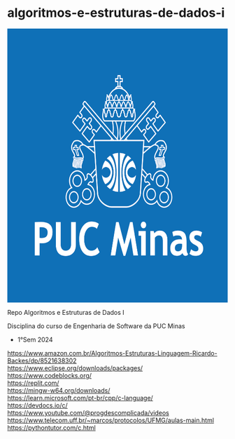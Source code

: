 # algoritmos-e-estruturas-de-dados-i

<img align="center" width="625px" height="625px" alt="pucminas" src="https://github.com/joaopauloaramuni/joaopauloaramuni/blob/main/img/puc-logo-azul.png?raw=true"/>

Repo Algoritmos e Estruturas de Dados I

Disciplina do curso de Engenharia de Software da PUC Minas 

- 1°Sem 2024

https://www.amazon.com.br/Algoritmos-Estruturas-Linguagem-Ricardo-Backes/dp/8521638302
<br>https://www.eclipse.org/downloads/packages/
<br>https://www.codeblocks.org/
<br>https://replit.com/
<br>https://mingw-w64.org/downloads/
<br>https://learn.microsoft.com/pt-br/cpp/c-language/
<br>https://devdocs.io/c/
<br>https://www.youtube.com/@progdescomplicada/videos
<br>https://www.telecom.uff.br/~marcos/protocolos/UFMG/aulas-main.html
<br>https://pythontutor.com/c.html
